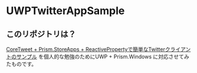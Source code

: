 # UWPTwitterAppSample
## このリポジトリは？
[CoreTweet + Prism.StoreApps + ReactivePropertyで簡単なTwitterクライアントのサンプル](https://code.msdn.microsoft.com/windowsapps/CoreTweet-PrismStoreApps-52a00a9c) を個人的な勉強のためにUWP + Prism.Windows に対応させてみたものです。
